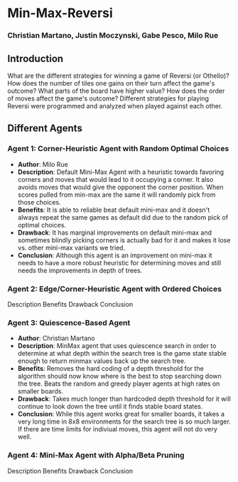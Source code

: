 # Min-Max-Reversi
### Christian Martano, Justin Moczynski, Gabe Pesco, Milo Rue

## Introduction
What are the different strategies for winning a game of Reversi (or Othello)? How does the number of tiles one gains on their turn affect the game's outcome? What parts of the board have higher value? How does the order of moves affect the game's outcome? Different strategies for playing Reversi were programmed and analyzed when played against each other.

## Different Agents
### Agent 1: Corner-Heuristic Agent with Random Optimal Choices
* **Author**: Milo Rue
* **Description**: Default Mini-Max Agent with a heuristic towards favoring corners and moves that would lead to it occupying a corner. It also avoids moves that would give the opponent the corner position. When scores pulled from min-max are the same it will randomly pick from those choices.
* **Benefits**: It is able to reliable beat default mini-max and it doesn't always repeat the same games as default did due to the random pick of optimal choices.
* **Drawback**: It has marginal improvements on default mini-max and sometimes blindly picking corners is actually bad for it and makes it lose vs. other mini-max variants we tried.
* **Conclusion**: Although this agent is an improvement on mini-max it needs to have a more robust heuristic for determining moves and still needs the improvements in depth of trees.
### Agent 2: Edge/Corner-Heuristic Agent with Ordered Choices
Description
Benefits
Drawback
Conclusion
### Agent 3: Quiescence-Based Agent
* **Author**: Christian Martano
* **Description**: MinMax agent that uses quiescence search in order to determine at what depth within the search tree is the game state stable enough to return minmax values back up the search tree. 
* **Benefits**: Removes the hard coding of a depth threshold for the algorithm should now know where is the best to stop searching down the tree. Beats the random and greedy player agents at high rates on smaller boards. 
* **Drawback**: Takes much longer than hardcoded depth threshold for it will continue to look down the tree until it finds stable board states. 
* **Conclusion**: While this agent works great for smaller boards, it takes a very long time in 8x8 environments for the search tree is so much larger. If there are time limits for indiviual moves, this agent will not do very well. 
### Agent 4: Mini-Max Agent with Alpha/Beta Pruning
Description
Benefits
Drawback
Conclusion
